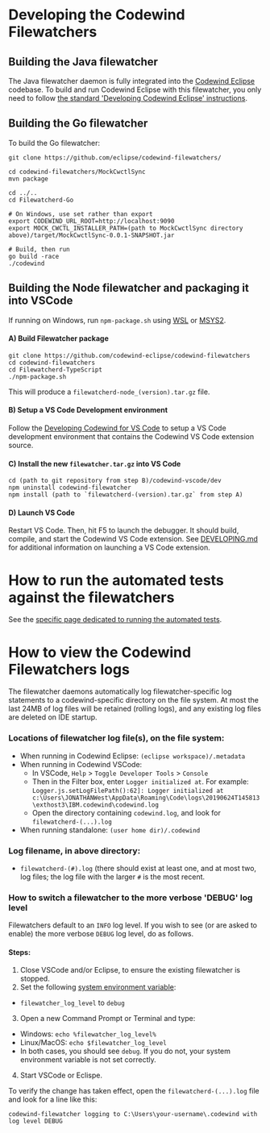 
# Developing the Codewind Filewatchers

## Building the Java filewatcher

The Java filewatcher daemon is fully integrated into the [Codewind Eclipse](https://github.com/eclipse/codewind-eclipse#) codebase. To build and run Codewind Eclipse with this filewatcher, you only need to follow [the standard 'Developing Codewind Eclipse' instructions](https://github.com/eclipse/codewind-eclipse#developing-codewind-for-eclipse).


## Building the Go filewatcher

To build the Go filewatcher:
```
git clone https://github.com/eclipse/codewind-filewatchers/

cd codewind-filewatchers/MockCwctlSync
mvn package

cd ../..
cd Filewatcherd-Go

# On Windows, use set rather than export
export CODEWIND_URL_ROOT=http://localhost:9090
export MOCK_CWCTL_INSTALLER_PATH=(path to MockCwctlSync directory above)/target/MockCwctlSync-0.0.1-SNAPSHOT.jar

# Build, then run
go build -race
./codewind
```


## Building the Node filewatcher and packaging it into VSCode

If running on Windows, run `npm-package.sh` using [WSL](https://docs.microsoft.com/en-us/windows/wsl/about) or [MSYS2](https://www.msys2.org/).

#### A) Build Filewatcher package
```
git clone https://github.com/codewind-eclipse/codewind-filewatchers
cd codewind-filewatchers
cd Filewatcherd-TypeScript
./npm-package.sh
```
This will produce a `filewatcherd-node_(version).tar.gz` file.


#### B) Setup a VS Code Development environment

Follow the [Developing Codewind for VS Code](https://github.com/eclipse/codewind-vscode/blob/master/DEVELOPING.md) to setup a VS Code development environment that contains the Codewind VS Code extension source.

#### C) Install the new `filewatcher.tar.gz` into VS Code
```
cd (path to git repository from step B)/codewind-vscode/dev
npm uninstall codewind-filewatcher
npm install (path to `filewatcherd-(version).tar.gz` from step A)
```

#### D) Launch VS Code

Restart VS Code. Then, hit F5 to launch the debugger. It should build, compile, and start the Codewind VS Code extension. See [DEVELOPING.md](https://github.com/eclipse/codewind-vscode/blob/master/DEVELOPING.md) for additional information on launching a VS Code extension.

# How to run the automated tests against the filewatchers 

See the [specific page dedicated to running the automated tests](Tests/README.md).


# How to view the Codewind Filewatchers logs

The filewatcher daemons automatically log filewatcher-specific log statements to a codewind-specific directory on the file system. At most the last 24MB of log files will be retained (rolling logs), and any existing log files are deleted on IDE startup.


### Locations of filewatcher log file(s), on the file system:

- When running in Codewind Eclipse: `(eclipse workspace)/.metadata`
- When running in Codewind VSCode:
  - In VSCode, `Help` > `Toggle Developer Tools` > `Console`
  - Then in the Filter box, enter `Logger initialized at`. For example: `Logger.js.setLogFilePath():62]: Logger initialized at c:\Users\JONATHANWest\AppData\Roaming\Code\logs\20190624T145813\exthost3\IBM.codewind\codewind.log`
  - Open the directory containing `codewind.log`, and look for `filewatcherd-(...).log`
- When running standalone: `(user home dir)/.codewind`


### Log filename, in above directory:  
- `filewatcherd-(#).log` (there should exist at least one, and at most two, log files; the log file with the larger `#` is the most recent.


### How to switch a filewatcher to the more verbose 'DEBUG' log level

Filewatchers default to an `INFO` log level. If you wish to see (or are asked to enable) the more verbose `DEBUG` log level, do as follows.

#### Steps:
1. Close VSCode and/or Eclipse, to ensure the existing filewatcher is stopped.
2. Set the following [system environment variable](https://superuser.com/questions/284342/what-are-path-and-other-environment-variables-and-how-can-i-set-or-use-them):
- `filewatcher_log_level` to `debug`
3. Open a new Command Prompt or Terminal and type:
- Windows: `echo %filewatcher_log_level%`
- Linux/MacOS: `echo $filewatcher_log_level`
- In both cases, you should see `debug`. If you do not, your system environment variable is not set correctly.
4. Start VSCode or Eclispe.

To verify the change has taken effect, open the `filewatcherd-(...).log` file and look for a line like this:
```
codewind-filewatcher logging to C:\Users\your-username\.codewind with log level DEBUG
```


